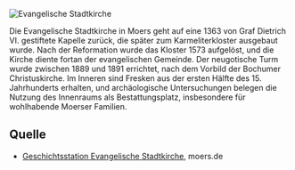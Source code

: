 ![Evangelische Stadtkirche](./images/moers-gs/p3.1.jpg)

Die Evangelische Stadtkirche in Moers geht auf eine 1363 von Graf Dietrich VI. gestiftete Kapelle zurück, die später zum Karmeliterkloster ausgebaut wurde. Nach der Reformation wurde das Kloster 1573 aufgelöst, und die Kirche diente fortan der evangelischen Gemeinde. Der neugotische Turm wurde zwischen 1889 und 1891 errichtet, nach dem Vorbild der Bochumer Christuskirche. Im Inneren sind Fresken aus der ersten Hälfte des 15. Jahrhunderts erhalten, und archäologische Untersuchungen belegen die Nutzung des Innenraums als Bestattungsplatz, insbesondere für wohlhabende Moerser Familien.

Quelle
------

* [Geschichtsstation Evangelische Stadtkirche], moers.de

[Geschichtsstation Evangelische Stadtkirche]: https://www.moers.de/leben-moers/geschichtsstation/geschichtsstation-03-evangelische-stadtkirche
